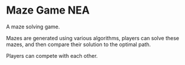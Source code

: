 # Maze Game NEA

A maze solving game.

Mazes are generated using various algorithms, players can solve these mazes, and then compare their solution to the optimal path.

Players can compete with each other.
